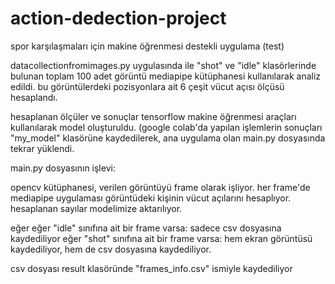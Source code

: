 # action-dedection-project
spor karşılaşmaları için makine öğrenmesi destekli uygulama (test)




datacollectionfromimages.py uygulasında ile "shot" ve "idle" klasörlerinde bulunan toplam 100 adet görüntü mediapipe kütüphanesi kullanılarak analiz edildi.
bu görüntülerdeki pozisyonlara ait 6 çeşit vücut açısı ölçüsü hesaplandı. 

hesaplanan ölçüler ve sonuçlar tensorflow makine öğrenmesi araçları kullanılarak model oluşturuldu. (google colab'da yapılan işlemlerin sonuçları "my_model" klasörüne kaydedilerek, ana uygulama olan main.py dosyasında tekrar yüklendi.


main.py dosyasının işlevi:

opencv kütüphanesi, verilen görüntüyü frame olarak işliyor. her frame'de mediapipe uygulaması görüntüdeki kişinin vücut açılarını hesaplıyor.
hesaplanan sayılar modelimize aktarılıyor.

eğer eğer "idle" sınıfına ait bir frame varsa: sadece csv dosyasına kaydediliyor 
eğer "shot" sınıfına ait bir frame varsa:  hem ekran görüntüsü kaydediliyor, hem de csv dosyasına kaydediliyor. 

csv dosyası result klasöründe "frames_info.csv" ismiyle kaydediliyor






